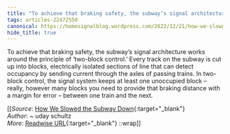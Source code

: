 ```yaml
---
title: "To achieve that braking safety, the subway’s signal architecture works ..."
tags: articles-22472550
canonical: https://homesignalblog.wordpress.com/2022/12/21/how-we-slowed-the-subway-down/
hide_title: true
---
```


To achieve that braking safety, the subway’s signal architecture works around the principle of ‘two-block control.’ Every track on the subway is cut up into blocks, electrically isolated sections of line that can detect occupancy by sending current through the axles of passing trains. In two-block control, the signal system keeps at least one unoccupied block – really, however many blocks you need to provide that braking distance with a margin for error – between one train and the next.


[[_Source_: [How We Slowed the Subway Down](https://homesignalblog.wordpress.com/2022/12/21/how-we-slowed-the-subway-down/){:target="_blank"}<br>
_Author_: ~ uday schultz<br>
_More_: [Readwise URL](https://readwise.io/open/442229199){:target="_blank"}
::wrap]]